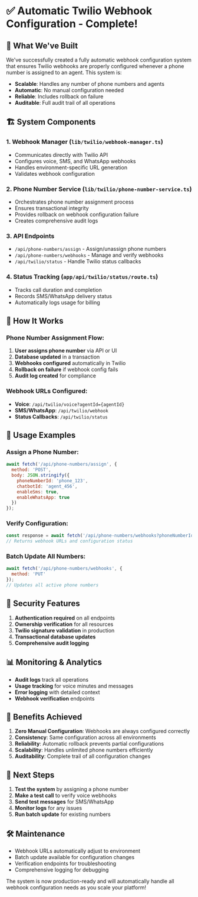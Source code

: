# ✅ Automatic Twilio Webhook Configuration - Complete!

## 🎉 What We've Built

We've successfully created a fully automatic webhook configuration system that ensures Twilio webhooks are properly configured whenever a phone number is assigned to an agent. This system is:

- **Scalable**: Handles any number of phone numbers and agents
- **Automatic**: No manual configuration needed
- **Reliable**: Includes rollback on failure
- **Auditable**: Full audit trail of all operations

## 🏗️ System Components

### 1. **Webhook Manager** (`lib/twilio/webhook-manager.ts`)
- Communicates directly with Twilio API
- Configures voice, SMS, and WhatsApp webhooks
- Handles environment-specific URL generation
- Validates webhook configuration

### 2. **Phone Number Service** (`lib/twilio/phone-number-service.ts`)
- Orchestrates phone number assignment process
- Ensures transactional integrity
- Provides rollback on webhook configuration failure
- Creates comprehensive audit logs

### 3. **API Endpoints**
- `/api/phone-numbers/assign` - Assign/unassign phone numbers
- `/api/phone-numbers/webhooks` - Manage and verify webhooks
- `/api/twilio/status` - Handle Twilio status callbacks

### 4. **Status Tracking** (`app/api/twilio/status/route.ts`)
- Tracks call duration and completion
- Records SMS/WhatsApp delivery status
- Automatically logs usage for billing

## 🚀 How It Works

### Phone Number Assignment Flow:

1. **User assigns phone number** via API or UI
2. **Database updated** in a transaction
3. **Webhooks configured** automatically in Twilio
4. **Rollback on failure** if webhook config fails
5. **Audit log created** for compliance

### Webhook URLs Configured:

- **Voice**: `/api/twilio/voice?agentId={agentId}`
- **SMS/WhatsApp**: `/api/twilio/webhook`
- **Status Callbacks**: `/api/twilio/status`

## 📝 Usage Examples

### Assign a Phone Number:
```javascript
await fetch('/api/phone-numbers/assign', {
  method: 'POST',
  body: JSON.stringify({
    phoneNumberId: 'phone_123',
    chatbotId: 'agent_456',
    enableSms: true,
    enableWhatsApp: true
  })
});
```

### Verify Configuration:
```javascript
const response = await fetch('/api/phone-numbers/webhooks?phoneNumberId=phone_123');
// Returns webhook URLs and configuration status
```

### Batch Update All Numbers:
```javascript
await fetch('/api/phone-numbers/webhooks', {
  method: 'PUT'
});
// Updates all active phone numbers
```

## 🔐 Security Features

1. **Authentication required** on all endpoints
2. **Ownership verification** for all resources
3. **Twilio signature validation** in production
4. **Transactional database updates**
5. **Comprehensive audit logging**

## 📊 Monitoring & Analytics

- **Audit logs** track all operations
- **Usage tracking** for voice minutes and messages
- **Error logging** with detailed context
- **Webhook verification** endpoints

## 🎯 Benefits Achieved

1. **Zero Manual Configuration**: Webhooks are always configured correctly
2. **Consistency**: Same configuration across all environments
3. **Reliability**: Automatic rollback prevents partial configurations
4. **Scalability**: Handles unlimited phone numbers efficiently
5. **Auditability**: Complete trail of all configuration changes

## 🚦 Next Steps

1. **Test the system** by assigning a phone number
2. **Make a test call** to verify voice webhooks
3. **Send test messages** for SMS/WhatsApp
4. **Monitor logs** for any issues
5. **Run batch update** for existing numbers

## 🛠️ Maintenance

- Webhook URLs automatically adjust to environment
- Batch update available for configuration changes
- Verification endpoints for troubleshooting
- Comprehensive logging for debugging

The system is now production-ready and will automatically handle all webhook configuration needs as you scale your platform! 